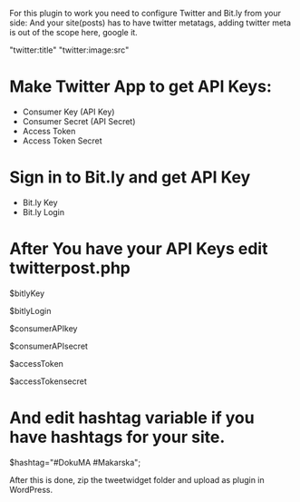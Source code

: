 For this plugin to work you need to configure Twitter and Bit.ly from your side:
And your site(posts) has to have twitter metatags, adding twitter meta is out of the scope here, google it.

"twitter:title"
"twitter:image:src"

# Make Twitter App to get API Keys:
- Consumer Key (API Key)			
- Consumer Secret (API Secret)
- Access Token
- Access Token Secret

# Sign in to Bit.ly and get API Key
- Bit.ly Key
- Bit.ly Login

# After You have your API Keys edit twitterpost.php

$bitlyKey 

$bitlyLogin

$consumerAPIkey

$consumerAPIsecret

$accessToken

$accessTokensecret

# And edit hashtag variable if you have hashtags for your site.
$hashtag="#DokuMA #Makarska";


After this is done, zip the tweetwidget folder and upload as plugin in WordPress.

